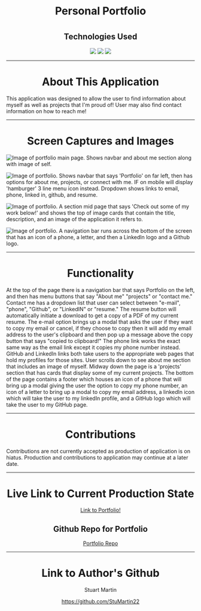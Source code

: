 <h1 align="center">Personal Portfolio</h1>
<h1 align="center"></h1>
<h2 align="center">Technologies Used</h1>
<p align="center">
    <img src="https://img.shields.io/badge/HTML-orange" />
    <img src="https://img.shields.io/badge/CSS-blue" />
    <img src="https://img.shields.io/badge/JavaScript-red"  />
</p>










---

<h1 align="center">About This Application</h1>

This application was designed to allow the user to find information about myself as well as projects that I'm proud of! User may also find contact information on how to reach me!

---

<h1 align="center">Screen Captures and Images</h1>

![Image of portfolio main page. Shows navbar and about me section along with image of self.]( ./assets/images/main%20page.png "PortfolioMain")

![Image of portfolio. Shows navbar that says 'Portfolio' on far left, then has options for about me, projects, or connect with me. IF on mobile will display 'hamburger' 3 line menu icon instead. Dropdown shows links to email, phone, linked in, github, and resume.]( ./assets/images/NavandDropdown.png "PortfolioDropdown")

![Image of portfolio. A section mid page that says 'Check out some of my work below!' and shows the top of image cards that contain the title, description, and an image of the application it refers to.]( ./assets/images/CheckOutWork.png "Check Out My Work")

![Image of portfolio. A navigation bar runs across the bottom of the screen that has an icon of a phone, a letter, and then a LinkedIn logo and a Github logo.]( ./assets/images/footerwithLinks.png "Portfolio Footer")

---

<h1 align="center">Functionality</h1>

At the top of the page there is a navigation bar that says Portfolio on the left, and then has menu buttons that say "About me" "projects" or "contact me." Contact me has a dropdown list that user can select between "e-mail", "phone", "Github", or "LinkedIN" or "resume." The resume button will automatically initiate a download to get a copy of a PDF of my current resume. The e-mail option brings up a modal that asks the user if they want to copy my email or cancel, if they choose to copy then it will add my email address to the user's clipboard and then pop up a message above the copy button that says "copied to clipboard!" The phone link works the exact same way as the email link except it copies my phone number instead. GitHub and LinkedIn links both take users to the appropriate web pages that hold my profiles for those sites. User scrolls down to see about me section that includes an image of myself. Midway down the page is a 'projects' section that has cards that display some of my current projects. The bottom of the page contains a footer which houses an icon of a phone that will bring up a modal giving the user the option to copy my phone number, an icon of a letter to bring up a modal to copy my email address, a linkedIn icon which will take the user to my linkedIn profile, and a GitHub logo which will take the user to my GitHub page. 

---

<h1 align="center">Contributions</h1>

Contributions are not currently accepted as production of application is on hiatus. Production and contributions to application may continue at a later date.

---

<h1 align="center">Live Link to Current Production State</h1>

<p align="center"><a href="https://stumartin22.github.io/Portfolio/">Link to Portfolio!</a></p>

<h2 align="center">Github Repo for Portfolio</h2>
<p align="center"><a href="https://github.com/StuMartin22/Portfolio">Portfolio Repo</a></p>

---

<h1 align="center">Link to Author's Github</h1>

<p align="center">Stuart Martin</p>
<p align="center"><a href="https://github.com/StuMartin22">https://github.com/StuMartin22</a></p>